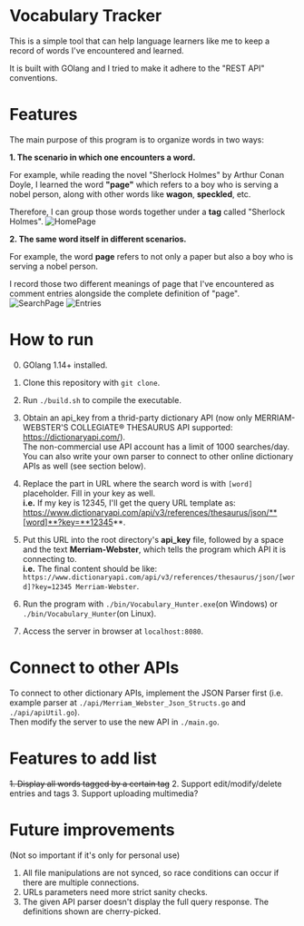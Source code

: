# Vocabulary Tracker

This is a simple tool that can help language learners like me to keep a record of words I've encountered and learned.<br>

It is built with GOlang and I tried to make it adhere to the "REST API" conventions.

# Features
The main purpose of this program is to organize words in two ways:

**1. The scenario in which one encounters a word.**<br>

For example, while reading the novel "Sherlock Holmes" by Arthur Conan Doyle, I learned the word **"page"** which refers to a boy who is serving a nobel person, along with  other words like **wagon**, **speckled**, etc.

Therefore, I can group those words together under a **tag** called "Sherlock Holmes".
![HomePage](https://github.com/Hackerry/Vocabulary_Tracker/blob/main/imgs/HomePage.jpg?raw=true)

**2. The same word itself in different scenarios.**<br>

For example, the word **page** refers to not only a paper but also a boy who is serving a nobel person.

I record those two different meanings of page that I've encountered as comment entries alongside the complete definition of "page".
![SearchPage](https://github.com/Hackerry/Vocabulary_Tracker/blob/main/imgs/SearchPage.jpg?raw=true)
![Entries](https://github.com/Hackerry/Vocabulary_Tracker/blob/main/imgs/Entries.jpg?raw=true)

# How to run
0. GOlang 1.14+ installed.

1. Clone this repository with `git clone`.

2. Run `./build.sh` to compile the executable.

3. Obtain an api_key from a thrid-party dictionary API (now only MERRIAM-WEBSTER'S COLLEGIATE® THESAURUS API supported: https://dictionaryapi.com/).<br>
   The non-commercial use API account has a limit of 1000 searches/day. You can also write your own parser to connect to other online dictionary APIs as well (see section below).
   
4. Replace the part in URL where the search word is with `[word]` placeholder. Fill in your key as well.<br>
   **i.e.** If my key is 12345, I'll get the query URL template as: https://www.dictionaryapi.com/api/v3/references/thesaurus/json/**[word]**?key=**12345**.
   
5. Put this URL into the root directory's **api_key** file, followed by a space and the text **Merriam-Webster**, which tells the program which API it is connecting to.<br>
   **i.e.** The final content should be like: `https://www.dictionaryapi.com/api/v3/references/thesaurus/json/[word]?key=12345 Merriam-Webster`.
   
6. Run the program with `./bin/Vocabulary_Hunter.exe`(on Windows) or `./bin/Vocabulary_Hunter`(on Linux).

7. Access the server in browser at `localhost:8080`.

# Connect to other APIs
To connect to other dictionary APIs, implement the JSON Parser first (i.e. example parser at `./api/Merriam_Webster_Json_Structs.go` and `./api/apiUtil.go`).<br>
Then modify the server to use the new API in `./main.go`.

# Features to add list
~~1. Display all words tagged by a certain tag~~
2. Support edit/modify/delete entries and tags
3. Support uploading multimedia?

# Future improvements

(Not so important if it's only for personal use)

1. All file manipulations are not synced, so race conditions can occur if there are multiple connections.
2. URLs parameters need more strict sanity checks.
3. The given API parser doesn't display the full query response. The definitions shown are cherry-picked.
